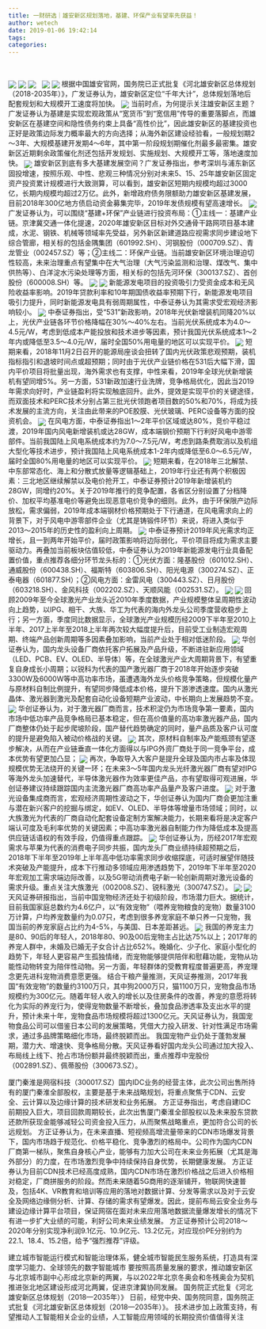 ```yaml
---
title: 一财研选｜雄安新区规划落地，基建、环保产业有望率先获益！
author: wetech
date: 2019-01-06 19:42:14
tags: 
categories: 
---
```

 
<!-- more -->
<img align="center" border="0" src="https://imgcdn.yicai.com/uppics/images/2019/01/a4cbb750135d094580e739a49791ca0a.jpg" />
<img align="center" border="0" src="https://imgcdn.yicai.com/uppics/images/2019/01/591292742e28f0d967bbc2c05f211836.jpg" />

<img align="center" border="0" src="https://imgcdn.yicai.com/uppics/images/2019/01/e96cc7f9eed2022a4aae51a9f17d4562.jpg" />
 
<img align="center" border="0" src="https://imgcdn.yicai.com/uppics/images/2019/01/9e75d4233594c15a2a89c9cd3601ca0c.jpg" />

<img align="center" border="0" src="https://imgcdn.yicai.com/uppics/images/2019/01/cda7738c6b5d876dfc85f71e7360a13b.jpg" />
根据中国雄安官网，国务院已正式批复《河北雄安新区总体规划（2018-2035年）》，广发证券认为，雄安新区定位“千年大计”，总体规划落地后配套规划和大规模开工速度将加快。
<img align="center" border="0" src="https://imgcdn.yicai.com/uppics/images/2019/01/1263bf427514c5ac9d47220e645f4c21.jpg" />
当前时点，为何提示关注雄安新区主题？广发证券认为基建是实现宏观政策从“宽货币”到“宽信用”传导的重要落脚点，而雄安新区在基建空间和隐性债务约束上具备“高性价比”，因此雄安新区的基建投资也正好是政策边际发力概率最大的方向选择；从海外新区建设经验看，一般规划期2～3年、大规模基建开发期4～6年，其中第一阶段规划期催化剂最多最密集。雄安新区近期剩余政策催化剂还包括开发规划、实施规划、大规模开工等，落地速度加快。
<img align="center" border="0" src="https://imgcdn.yicai.com/uppics/images/2019/01/d5377fc6e88e251c446b2d36bb9c960b.jpg" />
雄安新区到底有多大基建发展空间？广发证券指出，参考深圳与浦东新区固投增速，按照乐观、中性、悲观三种情况分别对未来5、15、25年雄安新区固定资产投资累计规模进行大致测算，可以看到，雄安新区短期内规模均超过3000亿，长期内规模均超过2万亿。此外，新增政府债务限额助力雄安新区基建发展，目前2018年300亿地方债启动资金募集完毕，2019年发债规模有望高速增长。
<img align="center" border="0" src="https://imgcdn.yicai.com/uppics/images/2019/01/fc946f706ef48bf799e50fbc40b5bee2.jpg" />
广发证券认为，可以围绕“基建+环保”产业链进行投资布局：①主线一：基建产业链。京津冀交通一体化提速，2020年雄安新区目标对外交通骨干路网项目基本建成，水泥、钢铁、机械等领域率先受益，另外新区新建道路应视需求同步建设地下综合管廊，相关标的包括金隅集团（601992.SH）、河钢股份（000709.SZ）、青龙管业（002457.SZ）等；②主线二：环保产业链。当前雄安新区环境治理迫切性较高，未来治理重点有望集中在大气治理（大气污染监测和治理、煤改气、集中供热等）、白洋淀水污染处理等方面，相关标的包括先河环保（300137.SZ）、首创股份（600008.SH）等。
<img align="center" border="0" src="https://imgcdn.yicai.com/uppics/images/2019/01/fcd5c4a21c55d29859456e9912ee6916.jpg" />

<img align="center" border="0" src="https://imgcdn.yicai.com/uppics/images/2019/01/f2136b094d7178adbfac268e6960cd25.jpg" />
新能源发电项目的投资吸引力受资金成本和无风险收益率影响。2019年贷款利率和10年期国债收益率预期下行，新能源发电项目吸引力提升，同时新能源发电具有弱周期属性，中泰证券认为其需求受宏观经济影响较小。
<img align="center" border="0" src="https://imgcdn.yicai.com/uppics/images/2019/01/a142023f585b3ffb0f050e76dc42c186.jpg" />
中泰证券指出，受“531”新政影响，2018年光伏新增装机同降20%以上，光伏产业链各环节价格降幅在30%～40%左右。当前光伏系统成本为4.0～4.5元/W，考虑到低成本产能投放和技术进步等因素，预计我国光伏系统成本1～2年内或降低至3.5～4.0元/W，届时全国50%用电量的地区可以实现平价。
<img align="center" border="0" src="https://imgcdn.yicai.com/uppics/images/2019/01/f06c5ae960401a354f8807bf0d7c5260.jpg" />
短期来看，2018年11月2日召开的能源局座谈会扭转了国内光伏政策悲观预期，装机指标指引和退坡时间点或超预期；同时由于光伏产业链价格在531后大幅下滑，国内平价项目将批量出现，海外需求也有支撑，中性来看，2019年全球光伏新增装机有望同增5%。另一方面，531新政加速行业洗牌，竞争格局优化，因此当2019年需求向好时，产业链盈利将实现触底回升。此外，提效是实现平价的关键途径，而双面技术和PERC技术分别占第三批光伏领跑者项目数的50%和70%，将成为技术发展的主流方向，关注由此带来的POE胶膜、光伏玻璃、PERC设备等方面的投资机会。
<img align="center" border="0" src="https://imgcdn.yicai.com/uppics/images/2019/01/7f94b70b6da13606d7b15633630dd650.jpg" />
在风电方面，中泰证券指出1～2年平价区域或达80%，竞价平稳过渡，2019年国内风电新增装机或达28GW，成本端钢价预期下行利好风电中游零部件。当前我国陆上风电系统成本约为7.0～7.5元/W，考虑到路条费取消以及机组大型化等技术进步，预计我国陆上风电系统成本1-2年内或降低至6.0～6.5元/W，届时全国80%用电量的地区可以实现平价。
<img align="center" border="0" src="https://imgcdn.yicai.com/uppics/images/2019/01/c6d27f4a99279bbce0d45532f9a92f20.jpg" />
短期来看，在2018年三北解禁、中东部常态化、海上和分散式放量等逻辑基础上，2019年行业还有两个积极因素：三北地区继续解禁以及电价抢开工，中泰证券预计2019年新增装机约28GW，同增约20%。关于2019年推行的竞争配置，各省区分别设置了分档降价、加权平均基准电价等避免出现恶意电价竞争的细则。此外，由于环保限产边际放松，需求偏弱，2019年成本端钢材价格预期处于下行通道，在风电需求向上的背景下，对于风电中游零部件企业（尤其是铸锻件环节）来说，将进入类似于2013～2015年的历史性的盈利向上周期。
<img align="center" border="0" src="https://imgcdn.yicai.com/uppics/images/2019/01/890a9706c854385671463c5bd365547c.jpg" />
中泰证券预计2019年风光需求均正增长，且一到两年开始平价，届时政策影响将边际弱化，平价项目将成为需求主要驱动力。再叠加当前板块估值较低，中泰证券认为2019年新能源发电行业具备配置价值，重点推荐各细分环节龙头标的：①光伏方面：隆基股份（601012.SH）、通威股份（600438.SH）、福斯特（603806.SH）、阳光电源（300274.SZ）、正泰电器（601877.SH）；②风电方面：金雷风电（300443.SZ）、日月股份（603218.SH）、金风科技（002202.SZ）、天顺风能（002531.SZ）。
<img align="center" border="0" src="https://imgcdn.yicai.com/uppics/images/2019/01/2f0bad10ab09448a916dcba65a38ee91.jpg" />

<img align="center" border="0" src="https://imgcdn.yicai.com/uppics/images/2019/01/d0ee699b89518985f9f638ad3ddfddf8.jpg" />
回顾2009年至今全球激光产业龙头近2010年季度数据，产业规模整体呈周期性波动向上趋势，以IPG、相干、大族、华工为代表的海内外龙头公司季度营收稳步上行；另一方面，季度同比数据显示，全球激光产业规模历经2009下半年至2010上半年、2017上半年至2018上半年两次较大幅度提升后，目前受工业制造宏观周期、终端产品创新周期等多因素叠加影响，当前产业处于相对低迷阶段。
<img align="center" border="0" src="https://imgcdn.yicai.com/uppics/images/2019/01/9f4e63b1b76b8e4ef4ee4d1dbddeebe2.jpg" />
华创证券认为，国内龙头设备厂商依托客户拓展及产品升级，不断进驻新应用领域（LED、PCB、EV、OLED、半导体）等，在全球激光产业大周期背景下，有望重复自身成长小周期；以锐科为代表的国产激光器厂商于2018年开始逐步突破3300W及6000W等中高功率市场，虽遭遇海外龙头价格竞争策略，但规模化量产与原材料自制比例提升，有望同步降低成本价格，提升下游渗透速度。国内从激光晶体、激光器到激光及配套自动化设备短期产业波动，中长期向上发展趋势不变。
<img align="center" border="0" src="https://imgcdn.yicai.com/uppics/images/2019/01/34434d5f5722526a433430d3497c714f.jpg" />
华创证券认为，对于激光器厂商而言，技术积淀仍为市场竞争第一要素，国内市场中低功率产品竞争格局已基本稳定，但在高价值量的高功率激光器产品，国内厂商整体仍处于起步爬坡阶段，国产替代趋势确定的同时，量产品质及客户认可度的提升是避免陷入被动价格战的关键。
<img align="center" border="0" src="https://imgcdn.yicai.com/uppics/images/2019/01/ee8f6869e4f9d8e54d02311eec78db3f.jpg" />
其次，原材料自制率及产能瓶颈有望逐步解决，从而在产业链垂直一体化方面得以与IPG外资厂商处于同一竞争平台，成本优势有望更加凸显；
<img align="center" border="0" src="https://imgcdn.yicai.com/uppics/images/2019/01/574bdd9092381e3244e29fb188f3e451.jpg" />
再次，争取导入大客户是提升全球及国内市占率及体现规模优势无法绕开的关键一环；在未来3～5年国内龙头光纤激光器厂商有望对IPG等海外龙头加速替代，半导体激光器作为效率更佳产品，亦有望取得可观进展，华创证券建议持续跟踪国内主流激光器厂商高功率产品量产及客户进度。
<img align="center" border="0" src="https://imgcdn.yicai.com/uppics/images/2019/01/078a657f0c69c756315c47e09347b1a2.jpg" />
对于激光设备集成商而言，宏观经济周期性波动之下，华创证券认为国内厂商会更加注重与潜在新兴客户的挖掘与绑定，如EV、OLED、半导体等增量市场领域；同时，以大族激光为代表的厂商自动化配套设备定制方案解决能力，长期来看将是决定客户端认可度及毛利率优势的关键因素；中高功率激光器自制能力作为降低成本及提高供应链话语权的有效手段，仍值得重点跟踪。
<img align="center" border="0" src="https://imgcdn.yicai.com/uppics/images/2019/01/65187a36875bd65cbc83321f9a6110a9.jpg" />
华创证券认为，历经2017年宏观需求与苹果为代表的消费电子同步共振，国内龙头厂商业绩持续超预期之后，2018年下半年至2019年上半年高中低功率需求同步收缩探底，可适时展望伴随技术突破及产能提升，成本下行推动多领域应用渗透趋势下，2019年下半年至2020年宏观加工需求端边际改善，以及5G带动消费电子新一轮创新周期对激光设备的需求升级。重点关注大族激光（002008.SZ）、锐科激光（300747.SZ）。
<img align="center" border="0" src="https://imgcdn.yicai.com/uppics/images/2019/01/132b1cf9ae9e703dbfec5ce3975270c0.jpg" />

<img align="center" border="0" src="https://imgcdn.yicai.com/uppics/images/2019/01/ef8fb8f19943072871107b969d0a65f9.jpg" />
天风证券研报指出，当前中国宠物经济还处于初级阶段，市场潜力巨大。据统计，目前我国家庭总数约为4.6亿户，以“有效宠物”（喂养宠物粮食的宠物）数量3100万计算，户均养宠数量约为0.07只，考虑到很多养宠家庭不单只养一只宠物，我国当前的养宠家庭占比约为4-5%，与美国、日本差距甚远。
<img align="center" border="0" src="https://imgcdn.yicai.com/uppics/images/2019/01/8b73397c672a8480420346a4b691f0d2.jpg" />
我国的养宠主力是80、90后的年轻人，2018年80、90及00后宠物主占比达75%以上；2017年的养宠人群中，未婚及已婚无子女合计占比652%。晚婚化、少子化、家庭小型化的趋势下，年轻人更容易产生孤独情绪，而宠物能够提供陪伴和慰藉功能，宠物从功能性动物转变为陪伴性动物。另一方面，年轻群体的受教育程度普遍更高，养宠理念更先进科宠物消费意愿更强。
结合干粮产量推测，天风证券推测，2017年我国“有效宠物”的数量约3100万只，其中狗2000万只，猫1100万只，宠物食品市场规模约为300亿元。随着年轻人收入的增长以及住房条件的改善，养宠的意愿将转化为实际的养宠行为，使得宠物数量不断增长，叠加食品渗透率及支出水平的提升，预计未来十年，宠物食品市场规模将超过1300亿元。天风证券认为，我国宠物食品公司可以借鉴日本公司的发展策略，凭借大力投入研发、针对性满足市场需求，通过多品牌策略细化市场，最终脱颖而出。
我国宠物产业仍处于蓬勃发展期，潜力大、增速快、竞争格局分散。天风证券看好国内龙头公司通过加大投入、布局线上线下、抢占市场份额并最终脱颖而出，重点推荐中宠股份（002891.SZ）、佩蒂股份（300673.SZ）。

厦门秦淮是网宿科技（300017.SZ）国内IDC业务的经营主体，此次公司出售所持有的厦门秦淮全部股权，主要是基于未来战略规划，将重点聚焦于CDN、云安全、云计算以及边缘计算的技术研发和业务拓展。
方正证券指出，考虑自建IDC前期投入巨大，项目回款周期较长，此次出售厦门秦淮全部股权以及未来股东贷款还款所获现金能够减轻公司资金投入压力，从而聚焦战略重点，更加符合公司的长远规划。
方正证券认为，在未来直播、短视频高增流量带来的CDN市场爆发背景下，国内市场趋于规范化、价格平稳化、竞争激烈的格局中。公司作为国内CDN厂商第一梯队，聚焦自身核心产业，能够有力加大公司在未来业务拓展（尤其是海外部分）的力度，在市场激烈竞争中持续保持自身优势，长期健康发展。
方正证券认为目前CDN技术已经高度成熟，国内CDN市场在激烈价格战之后进入价格相对稳定，厂商拼服务的阶段。然而未来随着5G商用的逐渐铺开，物联网快速普及，包括4K、VR教育和培训等应用的落地对数据计算、分发等需求以及对于云安全及网络边缘侧分析、计算、存储的需求有望爆发。因此，提前布局云安全业务与建设边缘计算平台项目，保证网宿在面对未来应用落地数据流量爆发增长的情况下有进一步扩大业绩的可能，利好公司未来业绩发展。
方正证券预计公司2018～2020年分别实现净利润9.1亿元、10.9亿元、13.2亿元，对应现价PE分别约为22.1、18.4、15.2倍，给予“强烈推荐”评级。
 
 
 
 
建立城市智能运行模式和智能治理体系，健全城市智能民生服务系统，打造具有深度学习能力、全球领先的数字智能城市
要按照高质量发展的要求，推动雄安新区与北京城市副中心形成北京新的两翼，与以2022年北京冬奥会和冬残奥会为契机推进张北地区建设形成河北两翼，促进京津冀协同发展。
国务院正式批复《河北雄安新区总体规划（2018—2035年）》 
日前，经党中央、国务院同意，国务院正式批复《河北雄安新区总体规划（2018—2035年）》。
技术进步加上政策支持，有望推动人工智能相关企业的业绩，人工智能应用领域的长期投资价值值得关注
